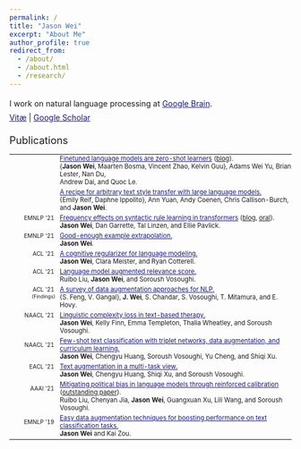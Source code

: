```yaml
---
permalink: /
title: "Jason Wei"
excerpt: "About Me"
author_profile: true
redirect_from: 
  - /about/
  - /about.html
  - /research/
---
```


<html>
<style>
table, th, td {
  border:0px solid black;
  padding:0;
  border-collapse:collapse;
  font-size: 0.9em;
}
</style>
  
<body>
  
<p style="margin-bottom: 1.2em; line-height: 1.8">
I work on natural language processing at <a href="https://research.google/teams/brain/" style="color:#191970" target="_blank">Google Brain</a>.<br>
<a href="https://jasonwei20.github.io/files/current-jason-wei-cv.pdf" style="color:#191970" target="_blank">Vitæ</a> 
| <a href="https://scholar.google.com/citations?user=wA5TK_0AAAAJ&hl=en" style="color:#191970" target="_blank">Google Scholar</a> 
</p>

<span style="font-size:1.3em">Publications</span>
<table style="width:100%">
  <tr>
    <td style="width:80px; text-align:right; padding-right:10px; font-size:0.8em"> </td>
    <td><a href="https://openreview.net/forum?id=gEZrGCozdqR" style="color:#191970" target="_blank">Finetuned language models are zero-shot learners</a> (<a href="https://ai.googleblog.com/2021/10/introducing-flan-more-generalizable.html" target="_blank">blog</a>).</td>
  </tr>
  <tr>
    <td></td>
    <td style="padding-bottom:4px">{<b>Jason Wei</b>, Maarten Bosma, Vincent Zhao, Kelvin Guu}, Adams Wei Yu, Brian Lester, Nan Du,<br>Andrew Dai, and Quoc Le.</td>
  </tr>
  <tr>
    <td style="width:80px; text-align:right; padding-right:10px; font-size:0.8em"> </td>
    <td><a href="https://arxiv.org/pdf/2109.03910" style="color:#191970" target="_blank">A recipe for arbitrary text style transfer with large language models.</a></td>
  </tr>
  <tr>
    <td></td>
    <td style="padding-bottom:4px">{Emily Reif, Daphne Ippolito}, Ann Yuan, Andy Coenen, Chris Callison-Burch, and <b>Jason Wei</b>.</td>
  </tr>
  <tr>
    <td style="width:80px; text-align:right; padding-right:10px; font-size:0.8em">EMNLP '21</td>
    <td><a href="https://aclanthology.org/2021.emnlp-main.72/" style="color:#191970" target="_blank">Frequency effects on syntactic rule learning in transformers</a> (<a href="https://ai.googleblog.com/2021/12/evaluating-syntactic-abilities-of.html" target="_blank">blog</a>, <a href="https://screencast-o-matic.com/watch/cr6QnuVXYT1" target="_blank">oral</a>).</td>
  </tr>
  <tr>
    <td></td>
    <td style="padding-bottom:4px"><b>Jason Wei</b>, Dan Garrette, Tal Linzen, and Ellie Pavlick. </td>
    
  </tr>
  <tr>
    <td style="width:80px; text-align:right; padding-right:10px; font-size:0.8em">EMNLP '21</td>
    <td><a href="https://aclanthology.org/2021.emnlp-main.479/" style="color:#191970" target="_blank">Good-enough example extrapolation.</a></td>
  </tr>
  <tr>
    <td></td>
    <td style="padding-bottom:4px"><b>Jason Wei</b>.</td>
  </tr>
  <tr>
    <td style="width:80px; text-align:right; padding-right:10px; font-size:0.8em">ACL '21</td>
    <td><a href="https://aclanthology.org/2021.acl-long.404/" style="color:#191970" target="_blank">A cognitive regularizer for language modeling.</a></td>
  </tr>
  <tr>
    <td></td>
    <td style="padding-bottom:4px"><b>Jason Wei</b>, Clara Meister, and Ryan Cotterell.</td>
  </tr>
  <tr>
    <td style="width:80px; text-align:right; padding-right:10px; font-size:0.8em">ACL '21</td>
    <td><a href="https://aclanthology.org/2021.acl-long.521/" style="color:#191970" target="_blank">Language model augmented relevance score.</a></td>
  </tr>
  <tr>
    <td></td>
    <td style="padding-bottom:4px">Ruibo Liu, <b>Jason Wei</b>, and Soroush Vosoughi.</td>
  </tr>
  <tr>
    <td style="width:80px; text-align:right; padding-right:10px; font-size:0.8em">ACL '21</td>
    <td><a href="https://aclanthology.org/2021.findings-acl.84/" style="color:#191970" target="_blank">A survey of data augmentation approaches for NLP.</a></td>
  </tr>
  <tr>
    <td style="width:80px; text-align:right; padding-right:8px; font-size:0.7em; vertical-align:top">(Findings)</td>
    <td style="padding-bottom:4px">{S. Feng, V. Gangal}, <b>J. Wei</b>, S. Chandar, S. Vosoughi, T. Mitamura, and E. Hovy.</td>
  </tr>
  <tr>
    <td style="width:80px; text-align:right; padding-right:10px; font-size:0.8em">NAACL '21</td>
    <td><a href="http://dx.doi.org/10.18653/v1/2021.naacl-main.352" style="color:#191970" target="_blank">Linguistic complexity loss in text-based therapy.</a></td>
  </tr>
  <tr>
    <td></td>
    <td style="padding-bottom:4px"><b>Jason Wei</b>, Kelly Finn, Emma Templeton, Thalia Wheatley, and Soroush Vosoughi.</td>
  </tr>
  <tr>
    <td style="width:80px; text-align:right; padding-right:10px; font-size:0.8em">NAACL '21</td>
    <td><a href="http://dx.doi.org/10.18653/v1/2021.naacl-main.434" style="color:#191970" target="_blank">Few-shot text classification with triplet networks, data augmentation, and curriculum learning.</a></td>
  </tr>
  <tr>
    <td></td>
    <td style="padding-bottom:4px"><b>Jason Wei</b>, Chengyu Huang, Soroush Vosoughi, Yu Cheng, and Shiqi Xu.</td>
  </tr>
  <tr>
    <td style="width:80px; text-align:right; padding-right:10px; font-size:0.8em">EACL '21</td>
    <td><a href="https://www.aclweb.org/anthology/2021.eacl-main.252/" style="color:#191970" target="_blank">Text augmentation in a multi-task view.</a></td>
  </tr>
  <tr>
    <td></td>
    <td style="padding-bottom:4px"><b>Jason Wei</b>, Chengyu Huang, Shiqi Xu, and Soroush Vosoughi.</td>
  </tr>
  <tr>
    <td style="width:80px; text-align:right; padding-right:10px; font-size:0.8em">AAAI '21</td>
    <td><a href="https://arxiv.org/pdf/2104.14795.pdf" style="color:#191970" target="_blank">Mitigating political bias in language models through reinforced calibration</a> (<a href="https://aaai.org/Awards/paper.php" target="_blank">outstanding paper</a>).</td>
  </tr>
  <tr>
    <td></td>
    <td style="padding-bottom:4px">Ruibo Liu, Chenyan Jia, <b>Jason Wei</b>, Guangxuan Xu, Lili Wang, and Soroush Vosoughi.</td>
  </tr>
  <tr>
    <td style="width:80px; text-align:right; padding-right:10px; font-size:0.8em">EMNLP '19</td>
    <td><a href="http://dx.doi.org/10.18653/v1/D19-1670" style="color:#191970" target="_blank">Easy data augmentation techniques for boosting performance on text classification tasks.</a></td>
  </tr>
  <tr>
    <td></td>
    <td style="padding-bottom:3px"><b>Jason Wei</b> and Kai Zou.</td>
  </tr>
</table>

</body>
</html>


<!-- | <a href="https://jasonwei20.github.io/personal/" style="color:#191970" target="_blank">Personal</a> -->

<!-- Global site tag (gtag.js) - Google Analytics -->
<script async src="https://www.googletagmanager.com/gtag/js?id=UA-146397444-1"></script>
<script>
  window.dataLayer = window.dataLayer || [];
  function gtag(){dataLayer.push(arguments);}
  gtag('js', new Date());

  gtag('config', 'UA-146397444-1');
</script>
